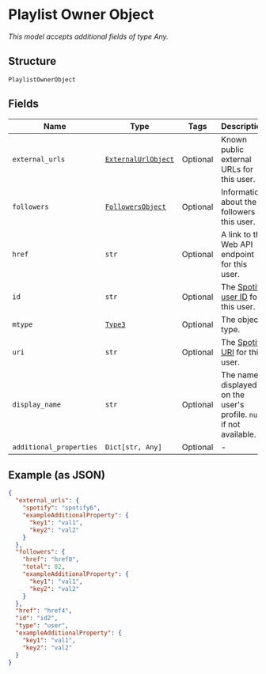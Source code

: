 
# Playlist Owner Object

*This model accepts additional fields of type Any.*

## Structure

`PlaylistOwnerObject`

## Fields

| Name | Type | Tags | Description |
|  --- | --- | --- | --- |
| `external_urls` | [`ExternalUrlObject`](../../doc/models/external-url-object.md) | Optional | Known public external URLs for this user. |
| `followers` | [`FollowersObject`](../../doc/models/followers-object.md) | Optional | Information about the followers of this user. |
| `href` | `str` | Optional | A link to the Web API endpoint for this user. |
| `id` | `str` | Optional | The [Spotify user ID](/documentation/web-api/concepts/spotify-uris-ids) for this user. |
| `mtype` | [`Type3`](../../doc/models/type-3.md) | Optional | The object type. |
| `uri` | `str` | Optional | The [Spotify URI](/documentation/web-api/concepts/spotify-uris-ids) for this user. |
| `display_name` | `str` | Optional | The name displayed on the user's profile. `null` if not available. |
| `additional_properties` | `Dict[str, Any]` | Optional | - |

## Example (as JSON)

```json
{
  "external_urls": {
    "spotify": "spotify6",
    "exampleAdditionalProperty": {
      "key1": "val1",
      "key2": "val2"
    }
  },
  "followers": {
    "href": "href0",
    "total": 82,
    "exampleAdditionalProperty": {
      "key1": "val1",
      "key2": "val2"
    }
  },
  "href": "href4",
  "id": "id2",
  "type": "user",
  "exampleAdditionalProperty": {
    "key1": "val1",
    "key2": "val2"
  }
}
```

